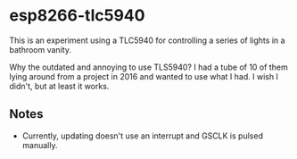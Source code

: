 # esp8266-tlc5940



This is an experiment using a TLC5940 for controlling a series of lights in a bathroom vanity.

Why the outdated and annoying to use TLS5940? I had a tube of 10 of them lying around from a project in 2016 and wanted to use what I had. I wish I didn't, but at least it works.

## Notes

  * Currently, updating doesn't use an interrupt and GSCLK is pulsed manually.  


